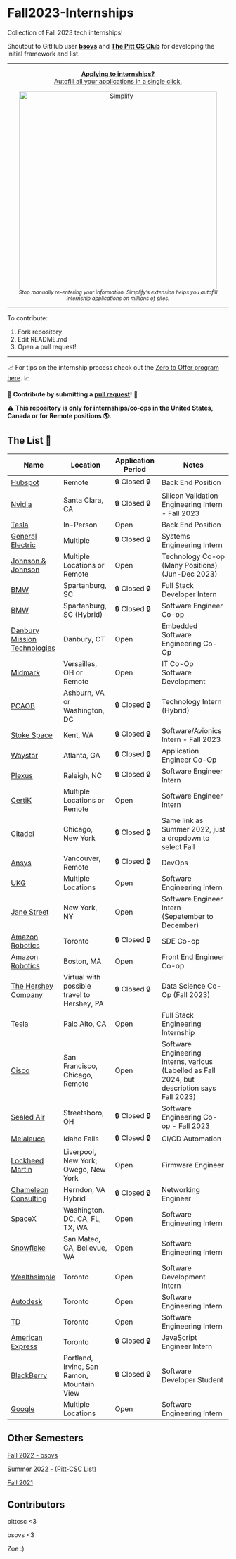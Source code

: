 # Fall2023-Internships

Collection of Fall 2023 tech internships!

Shoutout to GitHub user **[bsovs](https://github.com/bsovs)** and **[The Pitt CS Club](https://github.com/pittcsc)** for developing the initial framework and list.

---

<div align="center">
	<p>
		<a href="https://simplify.jobs/?invite=2d8fe25021b&utm_source=referral">
			<b>Applying to internships?</b>
			<br>
			Autofill all your applications in a single click.
			<br>
			<div>
				<img src="https://res.cloudinary.com/dpeo4xcnc/image/upload/v1636594918/simplify_pittcsc.png" width="450"  alt="Simplify">
			</div>
		</a>
		<sub><i>Stop manually re-entering your information. Simplify’s extension helps you autofill internship applications on millions of sites.</i></sub>
	</p>
</div>

---

To contribute:

 1. Fork repository
 2. Edit README.md
 3. Open a pull request!

---

📈 For tips on the internship process check out the [Zero to Offer program here](https://www.pittcs.wiki/zero-to-offer).  📈

🤗 **Contribute by submitting a [pull request](https://github.com/susam/gitpr#create-pull-request)!**  🤗

:warning: **This repository is only for internships/co-ops in the United States, Canada or for Remote positions :earth_americas:.**

## The List 👔

| Name  |  Location | Application Period | Notes |
|---|---|-------------|-------------|
|[Hubspot](https://www.hubspot.com/careers/jobs/3643175?hubs_signup-cta=careers-apply)|Remote|🔒 Closed 🔒|Back End Position|
|[Nvidia](https://nvidia.wd5.myworkdayjobs.com/NVIDIAExternalCareerSite/job/US-CA-Santa-Clara/Silicon-Validation-Engineering-Intern---Fall-2023_JR1963068-1)|Santa Clara, CA|🔒 Closed 🔒|Silicon Validation Engineering Intern - Fall 2023
|[Tesla](https://www.tesla.com/careers/search/job/vehicle-firmware-embedded-systems-engineering-internship-fall-2023-168106?)|In-Person|Open|Back End Position|
|[General Electric](https://jobs.gecareers.com/aviation/global/en/job/GE11GLOBALR3630709EXTERNALENGLOBAL/GE-Aviation-Systems-Engineering-Co-op-Fall-2023)|Multiple|🔒 Closed 🔒|Systems Engineering Intern
|[Johnson & Johnson](https://jnjc.taleo.net/careersection/4/jobdetail.ftl?job=2206082625W&lang=en)|Multiple Locations or Remote|Open|Technology Co-op (Many Positions) (Jun-Dec 2023)
|[BMW](https://www.bmwgroup.jobs/us/en/jobfinder/job-description.2300001K.html)|Spartanburg, SC|🔒 Closed 🔒|Full Stack Developer Intern
|[BMW](https://www.bmwgroup.jobs/us/en/jobfinder/job-description.2300002E.html)|Spartanburg, SC (Hybrid)|🔒 Closed 🔒| Software Engineer Co-op
|[Danbury Mission Technologies](https://recruiting.ultipro.com/DAN1006DMT/JobBoard/0a1c026e-04e8-4606-8220-15f06f331421/OpportunityDetail?opportunityId=da3c15f6-13e5-40e2-9dfa-728fe842c775)|Danbury, CT|Open|Embedded Software Engineering Co-Op
|[Midmark](https://hcor.fa.us2.oraclecloud.com/hcmUI/CandidateExperience/en/sites/CX_1/job/2154?utm_medium=jobshare)|Versailles, OH or Remote|Open|IT Co-Op Software Development
|[PCAOB](https://pcaobus.wd1.myworkdayjobs.com/PCAOB/job/Ashburn-VA/Fall-2023-Technology-Intern_R596)|Ashburn, VA or Washington, DC|🔒 Closed 🔒|Technology Intern (Hybrid)
|[Stoke Space](https://www.stokespace.com/careers/current-openings/?gh_jid=4762467004)|Kent, WA |🔒 Closed 🔒| Software/Avionics Intern - Fall 2023
|[Waystar](https://waystar.wd1.myworkdayjobs.com/Waystar/job/Atlanta/Application-Engineer-Co-Op---Summer-or-Fall-of-2023_R735)|Atlanta, GA |🔒 Closed 🔒| Application Engineer Co-Op
|[Plexus](https://plexus.wd5.myworkdayjobs.com/en-US/Plexus_Careers/job/Raleigh-NC/Intern---Software-Engineer-Intern---Fall-2023_R022285)|Raleigh, NC |🔒 Closed 🔒| Software Engineer Intern
|[CertiK](https://jobs.lever.co/certik/cc4bc2b7-ee87-43be-81c9-09c8b0411a7e)| Multiple Locations or Remote | Open | Software Engineer Intern
|[Citadel](https://www.citadel.com/careers/details/software-engineer-intern-us/) | Chicago, New York |🔒 Closed 🔒| Same link as Summer 2022, just a dropdown to select Fall 
|[Ansys](https://careers.ansys.com/job/Vancouver-Fall-2023-Co-Op-DevOps-Lumerical-%28Bachelors%29-REMOTE-Brit-V6E2M6/981250300/?utm_source=LINKEDIN&utm_medium=referrer)| Vancouver, Remote | 🔒 Closed 🔒 | DevOps
|[UKG](https://careers.ukg.com/careers/ApplicationMethods?jobId=44121)| Multiple Locations | Open | Software Engineering Intern
|[Jane Street](https://www.janestreet.com/join-jane-street/position/6483148002/)| New York, NY | Open | Software Engineer Intern (Sepetember to December)
|[Amazon Robotics](https://www.amazon.jobs/en/jobs/2330094/amazon-robotics-software-development-engineer-sde-co-op-fall-2023?cmpid=SPLICX0248M&ss=paid&utm_campaign=cxro&utm_content=job_posting&utm_medium=social_media&utm_source=linkedin.com)| Toronto |🔒 Closed 🔒| SDE Co-op
|[Amazon Robotics](https://www.amazon.jobs/en/jobs/2345448/amazon-robotics-front-end-engineer-fee-co-op-fall-2023)|Boston, MA|Open| Front End Engineer Co-op
|[The Hershey Company](https://careers.thehersheycompany.com/job/Hershey-Data-Science-Co-Op-%28Fall-2023%29-PA-17033/1004180700/)| Virtual with possible travel to Hershey, PA | 🔒 Closed 🔒 | Data Science Co-Op (Fall 2023)
|[Tesla](https://www.tesla.com/careers/search/job/full-stack-engineering-internship-vehicle-software-fall-2023-173443?source=LinkedIn)| Palo Alto, CA | Open |Full Stack Engineering Internship
|[Cisco](https://jobs.cisco.com/jobs/SearchJobs/fall?listFilterMode=1)| San Francisco, Chicago, Remote | Open | Software Engineering Interns, various (Labelled as Fall 2024, but description says Fall 2023)
|[Sealed Air](https://jobs.sealedair.com/job/Streetsboro-Software-Engineering-Co-op-Fall-2023-OH-44241/1005032000/?feedId=204700&utm_source=LinkedInJobPostings&utm_campaign=SealedAir_Linkedin)| Streetsboro, OH |🔒 Closed 🔒| Software Engineering Co-op - Fall 2023
|[Melaleuca](https://studentcareers-melaleuca.icims.com/jobs/4695/internship-2023---software-development---automation/job?mobile=false&width=1362&height=500&bga=true&needsRedirect=false&jan1offset=-300&jun1offset=-240)| Idaho Falls |🔒 Closed 🔒| CI/CD Automation
|[Lockheed Martin](https://www.lockheedmartinjobs.com/job/-/-/694/45728491488)| Liverpool, New York; Owego, New York | Open | Firmware Engineer
|[Chameleon Consulting](https://chameleoncg.com/careers?gnk=job&gni=8a7883ac861fc5f801862d2de138524d&gns=LinkedIn%2BLimited)| Herndon, VA Hybrid |🔒 Closed 🔒 | Networking Engineer
|[SpaceX](https://boards.greenhouse.io/spacex/jobs/6675035002?gh_jid=6675035002)| Washington. DC, CA, FL, TX, WA| Open | Software Engineering Intern
|[Snowflake](https://careers.snowflake.com/us/en/job/SNCOUS6699893002EXTERNALENUS/Software-Engineer-Intern-Infrastructure-Automation-Fall-2023?utm_source=linkedin&utm_medium=phenom-feeds&gh_src=ed5543a62)| San Mateo, CA, Bellevue, WA| Open | Software Engineering Intern
|[Wealthsimple](https://jobs.lever.co/wealthsimple/daacc715-972c-46ca-b489-31c2bb528192/apply)| Toronto| Open | Software Development Intern
|[Autodesk](https://autodesk.wd1.myworkdayjobs.com/en-US/Ext/job/Intern--Software-Engineer--Fall-2023-_23WD67856-1)| Toronto| Open | Software Engineering Intern
|[TD](https://sjobs.brassring.com/TGnewUI/Search/home/HomeWithPreLoad?PageType=JobDetails&partnerid=25404&siteid=5813&jobid=3111581&codes=UE4#jobDetails=3111581_5813)| Toronto| Open | Software Engineering Intern
|[American Express](https://aexp.eightfold.ai/careers/job/16023109)| Toronto | 🔒 Closed 🔒 | JavaScript Engineer Intern
|[BlackBerry](https://bb.wd3.myworkdayjobs.com/en-US/Student/job/Software-Developer-Student---Fall-2023_20230225)| Portland, Irvine, San Ramon, Mountain View | 🔒 Closed 🔒 | Software Developer Student
| [Google](https://careers.google.com/jobs/results/112296166315434694-software-engineering-intern-bs-fall-2023/?distance=50&employment_type=INTERN) | Multiple Locations | Open | Software Engineering Intern

## Other Semesters

[Fall 2022 - bsovs](https://github.com/bsovs/Fall2023-Internships/tree/main/Fall2022)

[Summer 2022 - (Pitt-CSC List)](https://github.com/Pitt-CSC/Summer2021-Internships)

[Fall 2021](https://github.com/BaruYogesh/Fall2021Internships)

## Contributors

pittcsc <3

bsovs <3

Zoe :)
